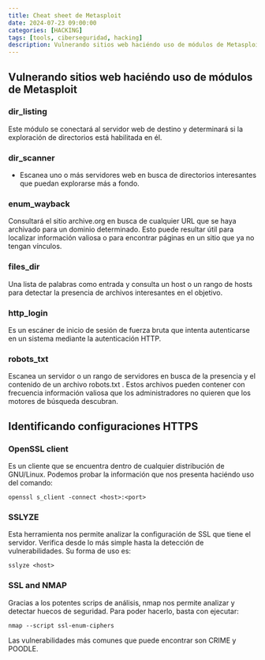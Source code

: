 ```yaml
---
title: Cheat sheet de Metasploit
date: 2024-07-23 09:00:00 
categories: [HACKING]
tags: [tools, ciberseguridad, hacking]
description: Vulnerando sitios web haciéndo uso de módulos de Metasploit
---
```


## Vulnerando sitios web haciéndo uso de módulos de Metasploit

###  dir_listing

Este módulo se conectará al servidor web de destino y determinará
si la exploración de directorios está habilitada en él.

### dir_scanner

- Escanea uno o más servidores web en busca de directorios interesantes que puedan explorarse más a fondo.

### enum_wayback

Consultará el sitio archive.org en busca de cualquier URL que se haya archivado para un dominio determinado. Esto puede resultar útil para localizar información valiosa o para encontrar páginas en un sitio que ya no tengan vínculos.

### files_dir

Una lista de palabras como entrada y consulta un host o un rango de hosts para detectar la presencia de archivos interesantes en el objetivo.

### http_login

Es un escáner de inicio de sesión de fuerza bruta que intenta autenticarse en un sistema mediante la autenticación HTTP.

### robots_txt 

Escanea un servidor o un rango de servidores en busca de la presencia y el contenido de un archivo robots.txt . Estos archivos pueden contener con frecuencia información valiosa que los administradores no quieren que los motores de búsqueda descubran.



## Identificando configuraciones HTTPS

### OpenSSL client

Es un cliente que se encuentra dentro de cualquier distribución de GNU/Linux. Podemos probar la información que nos presenta haciéndo uso del comando:

    openssl s_client -connect <host>:<port>

### SSLYZE

Esta herramienta nos permite analizar la configuración de SSL que tiene el servidor. Verifica desde lo más simple hasta la detección de vulnerabilidades. Su forma de uso es:

    sslyze <host>

### SSL and NMAP

Gracias a los potentes scrips de análisis, nmap nos permite analizar y detectar huecos de seguridad. Para poder hacerlo, basta con ejecutar:

    nmap --script ssl-enum-ciphers

Las vulnerabilidades más comunes que puede encontrar son CRIME y POODLE.





